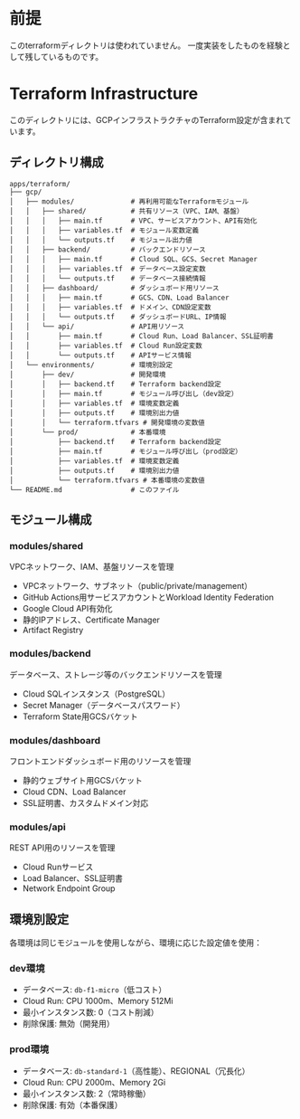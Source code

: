 # 前提

このterraformディレクトリは使われていません。
一度実装をしたものを経験として残しているものです。

# Terraform Infrastructure

このディレクトリには、GCPインフラストラクチャのTerraform設定が含まれています。

## ディレクトリ構成

```
apps/terraform/
├── gcp/
│   ├── modules/              # 再利用可能なTerraformモジュール
│   │   ├── shared/           # 共有リソース（VPC、IAM、基盤）
│   │   │   ├── main.tf       # VPC、サービスアカウント、API有効化
│   │   │   ├── variables.tf  # モジュール変数定義
│   │   │   └── outputs.tf    # モジュール出力値
│   │   ├── backend/          # バックエンドリソース
│   │   │   ├── main.tf       # Cloud SQL、GCS、Secret Manager
│   │   │   ├── variables.tf  # データベース設定変数
│   │   │   └── outputs.tf    # データベース接続情報
│   │   ├── dashboard/        # ダッシュボード用リソース
│   │   │   ├── main.tf       # GCS、CDN、Load Balancer
│   │   │   ├── variables.tf  # ドメイン、CDN設定変数
│   │   │   └── outputs.tf    # ダッシュボードURL、IP情報
│   │   └── api/              # API用リソース
│   │       ├── main.tf       # Cloud Run、Load Balancer、SSL証明書
│   │       ├── variables.tf  # Cloud Run設定変数
│   │       └── outputs.tf    # APIサービス情報
│   └── environments/         # 環境別設定
│       ├── dev/              # 開発環境
│       │   ├── backend.tf    # Terraform backend設定
│       │   ├── main.tf       # モジュール呼び出し（dev設定）
│       │   ├── variables.tf  # 環境変数定義
│       │   ├── outputs.tf    # 環境別出力値
│       │   └── terraform.tfvars # 開発環境の変数値
│       └── prod/             # 本番環境
│           ├── backend.tf    # Terraform backend設定
│           ├── main.tf       # モジュール呼び出し（prod設定）
│           ├── variables.tf  # 環境変数定義
│           ├── outputs.tf    # 環境別出力値
│           └── terraform.tfvars # 本番環境の変数値
└── README.md                 # このファイル
```

## モジュール構成

### modules/shared

VPCネットワーク、IAM、基盤リソースを管理

- VPCネットワーク、サブネット（public/private/management）
- GitHub Actions用サービスアカウントとWorkload Identity Federation
- Google Cloud API有効化
- 静的IPアドレス、Certificate Manager
- Artifact Registry

### modules/backend

データベース、ストレージ等のバックエンドリソースを管理

- Cloud SQLインスタンス（PostgreSQL）
- Secret Manager（データベースパスワード）
- Terraform State用GCSバケット

### modules/dashboard

フロントエンドダッシュボード用のリソースを管理

- 静的ウェブサイト用GCSバケット
- Cloud CDN、Load Balancer
- SSL証明書、カスタムドメイン対応

### modules/api

REST API用のリソースを管理

- Cloud Runサービス
- Load Balancer、SSL証明書
- Network Endpoint Group

## 環境別設定

各環境は同じモジュールを使用しながら、環境に応じた設定値を使用：

### dev環境

- データベース: `db-f1-micro`（低コスト）
- Cloud Run: CPU 1000m、Memory 512Mi
- 最小インスタンス数: 0（コスト削減）
- 削除保護: 無効（開発用）

### prod環境

- データベース: `db-standard-1`（高性能）、REGIONAL（冗長化）
- Cloud Run: CPU 2000m、Memory 2Gi
- 最小インスタンス数: 2（常時稼働）
- 削除保護: 有効（本番保護）
